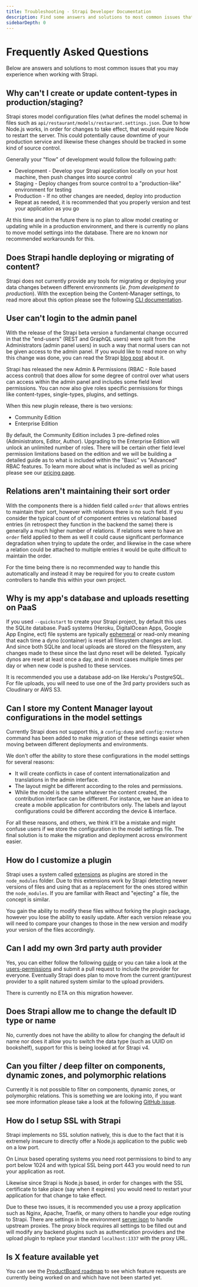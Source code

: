 ```yaml
---
title: Troubleshooting - Strapi Developer Documentation
description: Find some answers and solutions to most common issues that you may experience when working with Strapi.
sidebarDepth: 0
---
```


# Frequently Asked Questions

Below are answers and solutions to most common issues that you may experience when working with Strapi.

## Why can't I create or update content-types in production/staging?

Strapi stores model configuration files (what defines the model schema) in files such as `api/restaurant/models/restaurant.settings.json`. Due to how Node.js works, in order for changes to take effect, that would require Node to restart the server. This could potentially cause downtime of your production service and likewise these changes should be tracked in some kind of source control.

Generally your "flow" of development would follow the following path:

- Development - Develop your Strapi application locally on your host machine, then push changes into source control
- Staging - Deploy changes from source control to a "production-like" environment for testing
- Production - If no other changes are needed, deploy into production
- Repeat as needed, it is recommended that you properly version and test your application as you go

At this time and in the future there is no plan to allow model creating or updating while in a production environment, and there is currently no plans to move model settings into the database. There are no known nor recommended workarounds for this.

## Does Strapi handle deploying or migrating of content?

Strapi does not currently provide any tools for migrating or deploying your data changes between different environments (_ie. from development to production_). With the exception being the Content-Manager settings, to read more about this option please see the following [CLI documentation](/developer-docs/latest/developer-resources/cli/CLI.md#strapi-configuration-dump).

## User can't login to the admin panel

With the release of the Strapi beta version a fundamental change occurred in that the "end-users" (REST and GraphQL users) were split from the Administrators (admin panel users) in such a way that normal users can not be given access to the admin panel. If you would like to read more on why this change was done, you can read the Strapi [blog post](https://strapi.io/blog/why-we-split-the-management-of-the-admin-users-and-end-users) about it.

Strapi has released the new Admin & Permissions (RBAC - Role based access control) that does allow for some degree of control over what users can access within the admin panel and includes some field level permissions. You can now also give roles specific permissions for things like content-types, single-types, plugins, and settings.

When this new plugin release, there is two versions:

- Community Edition
- Enterprise Edition

By default, the Community Edition includes 3 pre-defined roles (Administrators, Editor, Author). Upgrading to the Enterprise Edition will unlock an unlimited number of roles. There will be certain other field level permission limitations based on the edition and we will be building a detailed guide as to what is included within the "Basic" vs "Advanced" RBAC features. To learn more about what is included as well as pricing please see our [pricing page](https://strapi.io/pricing-self-hosted).

## Relations aren't maintaining their sort order

With the components there is a hidden field called `order` that allows entries to maintain their sort, however with relations there is no such field. If you consider the typical count of of component entries vs relational based entries (in retrospect they function in the backend the same) there is generally a much higher number of relations. If relations were to have an `order` field applied to them as well it could cause significant performance degradation when trying to update the order, and likewise in the case where a relation could be attached to multiple entries it would be quite difficult to maintain the order.

For the time being there is no recommended way to handle this automatically and instead it may be required for you to create custom controllers to handle this within your own project.

## Why is my app's database and uploads resetting on PaaS

If you used `--quickstart` to create your Strapi project, by default this uses the SQLite database. PaaS systems (Heroku, DigitalOcean Apps, Google App Engine, ect) file systems are typically [ephemeral](https://devcenter.heroku.com/articles/dynos#ephemeral-filesystem) or read-only meaning that each time a dyno (container) is reset all filesystem changes are lost. And since both SQLite and local uploads are stored on the filesystem, any changes made to these since the last dyno reset will be deleted. Typically dynos are reset at least once a day, and in most cases multiple times per day or when new code is pushed to these services.

It is recommended you use a database add-on like Heroku's PostgreSQL. For file uploads, you will need to use one of the 3rd party providers such as Cloudinary or AWS S3.

## Can I store my Content Manager layout configurations in the model settings

Currently Strapi does not support this, a `config:dump` and `config:restore` command has been added to make migration of these settings easier when moving between different deployments and environments.

We don't offer the ability to store these configurations in the model settings for several reasons:

- It will create conflicts in case of content internationalization and translations in the admin interface.
- The layout might be different according to the roles and permissions.
- While the model is the same whatever the content created, the contribution interface can be different. For instance, we have an idea to create a mobile application for contributors only. The labels and layout configurations could be different according the device & interface.

For all these reasons, and others, we think it'll be a mistake and might confuse users if we store the configuration in the model settings file. The final solution is to make the migration and deployment across environment easier.

## How do I customize a plugin

Strapi uses a system called [extensions](/developer-docs/latest/development/plugin-customization.md) as plugins are stored in the `node_modules` folder. Due to this extensions work by Strapi detecting newer versions of files and using that as a replacement for the ones stored within the `node_modules`. If you are familiar with React and "ejecting" a file, the concept is similar.

You gain the ability to modify these files without forking the plugin package, however you lose the ability to easily update. After each version release you will need to compare your changes to those in the new version and modify your version of the files accordingly.

## Can I add my own 3rd party auth provider

Yes, you can either follow the following [guide](/developer-docs/latest/development/plugins/users-permissions.md#adding-a-new-provider-to-your-project) or you can take a look at the [users-permissions](https://github.com/strapi/strapi/tree/master/packages/strapi-plugin-users-permissions) and submit a pull request to include the provider for everyone. Eventually Strapi does plan to move from the current grant/purest provider to a split natured system similar to the upload providers.

There is currently no ETA on this migration however.

## Does Strapi allow me to change the default ID type or name

No, currently does not have the ability to allow for changing the default id name nor does it allow you to switch the data type (such as UUID on bookshelf), support for this is being looked at for Strapi v4.

## Can you filter / deep filter on components, dynamic zones, and polymorphic relations

Currently it is not possible to filter on components, dynamic zones, or polymorphic relations. This is something we are looking into, if you want see more information please take a look at the following [GitHub issue](https://github.com/strapi/strapi/issues/5124).

## How do I setup SSL with Strapi

Strapi implements no SSL solution natively, this is due to the fact that it is extremely insecure to directly offer a Node.js application to the public web on a low port.

On Linux based operating systems you need root permissions to bind to any port below 1024 and with typical SSL being port 443 you would need to run your application as root.

Likewise since Strapi is Node.js based, in order for changes with the SSL certificate to take place (say when it expires) you would need to restart your application for that change to take effect.

Due to these two issues, it is recommended you use a proxy application such as Nginx, Apache, Traefik, or many others to handle your edge routing to Strapi. There are settings in the environment [server.json](/developer-docs/latest/setup-deployment-guides/configurations.md#server) to handle upstream proxies. The proxy block requires all settings to be filled out and will modify any backend plugins such as authentication providers and the upload plugin to replace your standard `localhost:1337` with the proxy URL.

## Is X feature available yet

You can see the [ProductBoard roadmap](https://portal.productboard.com/strapi) to see which feature requests are currently being worked on and which have not been started yet.
